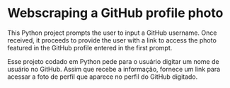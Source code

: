 # Webscraping a GitHub profile photo

This Python project prompts the user to input a GitHub username. Once received, it proceeds to provide the user with a link to access the photo featured in the GitHub profile entered in the first prompt.

Esse projeto codado em Python pede para o usuário digitar um nome de usuário no GitHub. Assim que recebe a informação, fornece um link para acessar a foto de perfil que aparece no perfil do GitHub digitado.

